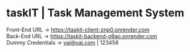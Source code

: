 # taskIT | Task Management System
Front-End URL -> https://taskit-client-znp0.onrender.com
<br>
Back-End URL -> https://taskit-backend-g9ao.onrender.com
<br>
Dummy Credentials -> vai@vai.com  |  123456
